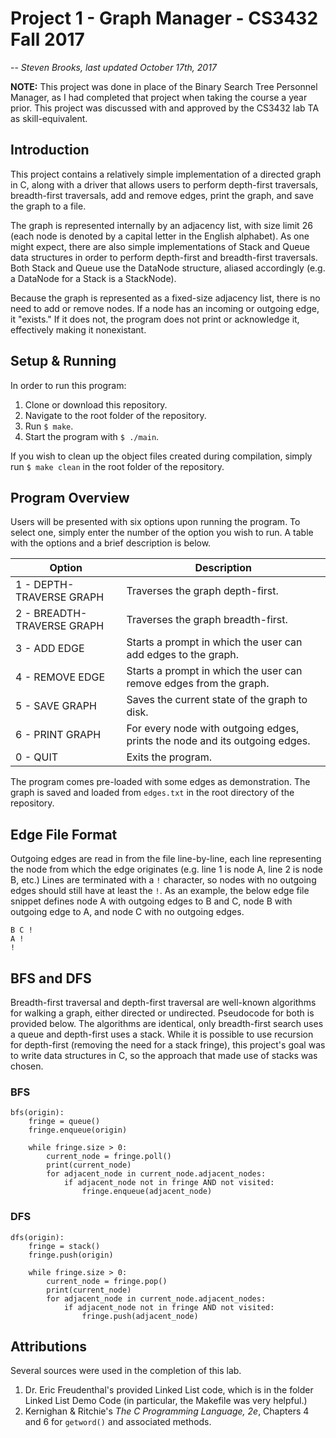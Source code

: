 # Project 1 - Graph Manager - CS3432 Fall 2017
--
*Steven Brooks, last updated October 17th, 2017*

**NOTE:** This project was done in place of the Binary Search Tree Personnel Manager, as I had completed that project when taking the course a year prior. This project was discussed with and approved by the CS3432 lab TA as skill-equivalent.
## Introduction
This project contains a relatively simple implementation of a directed graph in C, along with a driver that allows users to perform depth-first traversals, breadth-first traversals, add and remove edges, print the graph, and save the graph to a file.

The graph is represented internally by an adjacency list, with size limit 26 (each node is denoted by a capital letter in the English alphabet). As one might expect, there are also simple implementations of Stack and Queue data structures in order to perform depth-first and breadth-first traversals. Both Stack and Queue use the DataNode structure, aliased accordingly (e.g. a DataNode for a Stack is a StackNode).

Because the graph is represented as a fixed-size adjacency list, there is no need to add or remove nodes. If a node has an incoming or outgoing edge, it "exists." If it does not, the program does not print or acknowledge it, effectively making it nonexistant.

## Setup & Running
In order to run this program:

1. Clone or download this repository.
2. Navigate to the root folder of the repository.
3. Run `$ make`.
4. Start the program with `$ ./main`.

If you wish to clean up the object files created during compilation, simply run `$ make clean` in the root folder of the repository.

## Program Overview
Users will be presented with six options upon running the program. To select one, simply enter the number of the option you wish to run. A table with the options and a brief description is below.

| Option  | Description  |
|---|---|
| 1 - DEPTH-TRAVERSE GRAPH | Traverses the graph depth-first. |
| 2 - BREADTH-TRAVERSE GRAPH | Traverses the graph breadth-first. |
| 3 - ADD EDGE | Starts a prompt in which the user can add edges to the graph. |
| 4 - REMOVE EDGE | Starts a prompt in which the user can remove edges from the graph. |
| 5 - SAVE GRAPH | Saves the current state of the graph to disk. |
| 6 - PRINT GRAPH | For every node with outgoing edges, prints the node and its outgoing edges. |
| 0 - QUIT | Exits the program. |

The program comes pre-loaded with some edges as demonstration. The graph is saved and loaded from `edges.txt` in the root directory of the repository.

## Edge File Format
Outgoing edges are read in from the file line-by-line, each line representing the node from which the edge originates (e.g. line 1 is node A, line 2 is node B, etc.) Lines are terminated with a `!` character, so nodes with no outgoing edges should still have at least the `!`. As an example, the below edge file snippet defines node A with outgoing edges to B and C, node B with outgoing edge to A, and node C with no outgoing edges.

```
B C !
A !
!
```

## BFS and DFS
Breadth-first traversal and depth-first traversal are well-known algorithms for walking a graph, either directed or undirected. Pseudocode for both is provided below. The algorithms are identical, only breadth-first search uses a queue and depth-first uses a stack. While it is possible to use recursion for depth-first (removing the need for a stack fringe), this project's goal was to write data structures in C, so the approach that made use of stacks was chosen.

### BFS
```
bfs(origin):
	fringe = queue()
	fringe.enqueue(origin)
	
	while fringe.size > 0:
		current_node = fringe.poll()
		print(current_node)
		for adjacent_node in current_node.adjacent_nodes:
			if adjacent_node not in fringe AND not visited:
				fringe.enqueue(adjacent_node)
```

### DFS
```
dfs(origin):
	fringe = stack()
	fringe.push(origin)
	
	while fringe.size > 0:
		current_node = fringe.pop()
		print(current_node)
		for adjacent_node in current_node.adjacent_nodes:
			if adjacent_node not in fringe AND not visited:
				fringe.push(adjacent_node)
```

## Attributions
Several sources were used in the completion of this lab.

1. Dr. Eric Freudenthal's provided Linked List code, which is in the folder Linked List Demo Code (in particular, the Makefile was very helpful.)
2. Kernighan & Ritchie's *The C Programming Language, 2e*, Chapters 4 and 6 for `getword()` and associated methods.
